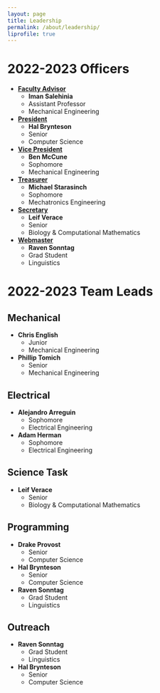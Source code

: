 ```yaml
---
layout: page 
title: Leadership
permalink: /about/leadership/
liprofile: true
---
```

# 2022-2023 Officers
* **<u>Faculty Advisor</u>**
  * **Iman Salehinia**
  * Assistant Professor
  * Mechanical Engineering
* **<u>President</u>**
  * **Hal Brynteson**
  * Senior
  * Computer Science
* **<u>Vice President</u>**
  * **Ben McCune**
  * Sophomore
  * Mechanical Engineering
* **<u>Treasurer</u>**
  * **Michael Starasinch**
  * Sophomore
  * Mechatronics Engineering
* **<u>Secretary</u>**
  * **Leif Verace**
  * Senior
  * Biology & Computational Mathematics
* **<u>Webmaster</u>**
  * **Raven Sonntag**
  * Grad Student
  * Linguistics

# 2022-2023 Team Leads
## Mechanical
* **Chris English**
  * Junior
  * Mechanical Engineering
* **Phillip Tomich**
  * Senior
  * Mechanical Engineering


## Electrical
* **Alejandro Arreguin**
  * Sophomore
  * Electrical Engineering
* **Adam Herman**
  * Sophomore
  * Electrical Engineering


## Science Task
* **Leif Verace**
  * Senior
  * Biology & Computational Mathematics


## Programming
* **Drake Provost**
  * Senior
  * Computer Science
* **Hal Brynteson**
  * Senior
  * Computer Science
* **Raven Sonntag**
  * Grad Student
  * Linguistics


## Outreach
* **Raven Sonntag**
  * Grad Student
  * Linguistics
* **Hal Brynteson**
  * Senior
  * Computer Science
